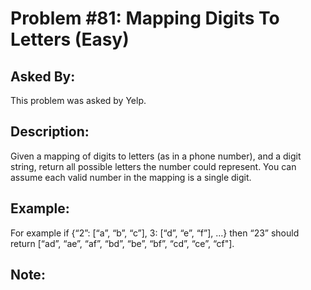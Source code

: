 # Problem #81: Mapping Digits To Letters (Easy)

## Asked By:

This problem was asked by Yelp.

## Description:
 
Given a mapping of digits to letters (as in a phone number), and a digit string, return all possible letters the number could represent. You can assume each valid number in the mapping is a single digit. 

## Example:

For example if {“2”: [“a”, “b”, “c”], 3: [“d”, “e”, “f”], …} then “23” should return [“ad”, “ae”, “af”, “bd”, “be”, “bf”, “cd”, “ce”, “cf"].

## Note: